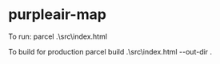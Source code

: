 # purpleair-map
 
To run:
parcel .\src\index.html

To build for production
parcel build .\src\index.html --out-dir .